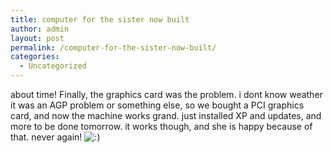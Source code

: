 ```yaml
---
title: computer for the sister now built
author: admin
layout: post
permalink: /computer-for-the-sister-now-built/
categories:
  - Uncategorized
---
```

about time! Finally, the graphics card was the problem. i dont know weather it was an AGP problem or something else, so we bought a PCI graphics card, and now the machine works grand. just installed XP and updates, and more to be done tomorrow. it works though, and she is happy because of that. never again! <img src="http://blog.lotas-smartman.net/wp-includes/images/smilies/icon_smile.gif" alt=":)" class="wp-smiley" />